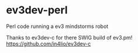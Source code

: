 # ev3dev-perl
Perl code running a ev3 mindstorms robot

Thanks to ev3dev-c for there SWIG build of ev3.pm! https://github.com/in4lio/ev3dev-c

